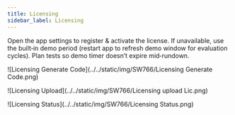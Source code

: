 ```yaml
---
title: Licensing
sidebar_label: Licensing
---
```


Open the app settings to register & activate the license.
If unavailable, use the built‑in demo period (restart app to refresh demo window for evaluation cycles).
Plan tests so demo timer doesn’t expire mid‑rundown.

![Licensing Generate Code](../../static/img/SW766/Licensing Generate Code.png)

![Licensing Upload](../../static/img/SW766/Licensing upload Lic.png)

![Licensing Status](../../static/img/SW766/Licensing Status.png)
